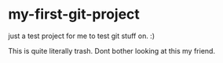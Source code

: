 # my-first-git-project
just a test project for me to test git stuff on. :)

This is quite literally trash. Dont bother looking at this my friend.
